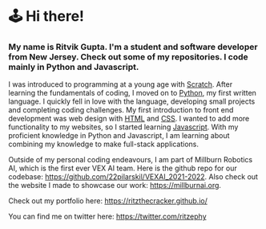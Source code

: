 # 🕹️ Hi there!
### My name is Ritvik Gupta. I'm a student and software developer from New Jersey. Check out some of my repositories. I code mainly in Python and Javascript.

I was introduced to programming at a young age with [Scratch](https://scratch.mit.edu/).
After learning the fundamentals of coding, I moved on to [Python](https://www.python.org/), my first written language.
I quickly fell in love with the language, developing small projects and completing coding challenges.
My first introduction to front end development was web design with [HTML](https://developer.mozilla.org/en-US/docs/Web/HTML) and [CSS](https://developer.mozilla.org/en-US/docs/Web/CSS).
I wanted to add more functionality to my websites, so I started learning [Javascript](https://www.javascript.com/).
With my proficient knowledge in Python and Javascript, I am learning about combining my knowledge to make full-stack applications.

Outside of my personal coding endeavours, I am part of Millburn Robotics AI, which is the first ever VEX AI team. Here is the github repo for our codebase: https://github.com/22pilarskil/VEXAI_2021-2022. Also check out the website I made to showcase our work: https://millburnai.org.

Check out my portfolio here: https://ritzthecracker.github.io/

You can find me on twitter here: https://twitter.com/ritzephy
